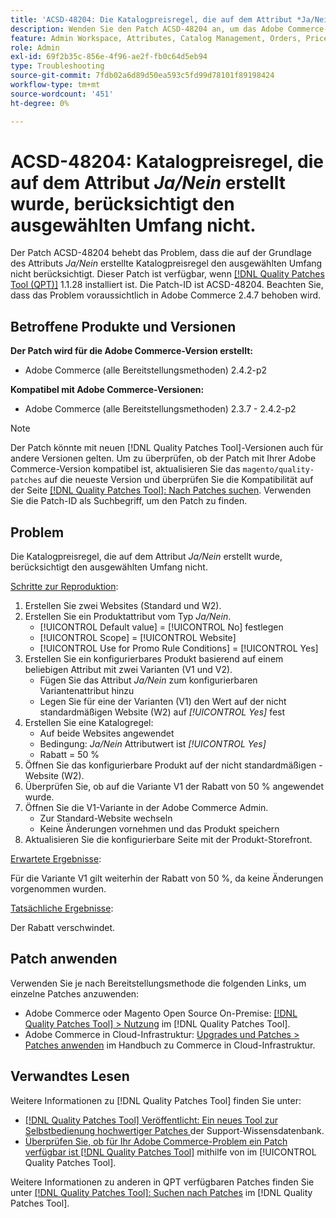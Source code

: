 ```yaml
---
title: 'ACSD-48204: Die Katalogpreisregel, die auf dem Attribut *Ja/Nein* erstellt wurde, berücksichtigt den ausgewählten Umfang nicht.'
description: Wenden Sie den Patch ACSD-48204 an, um das Adobe Commerce-Problem zu beheben, bei dem die auf dem Attribut „Ja/Nein“ erstellte Katalogpreisregel den ausgewählten Bereich nicht berücksichtigt.
feature: Admin Workspace, Attributes, Catalog Management, Orders, Price Rules
role: Admin
exl-id: 69f2b35c-856e-4f96-ae2f-fb0c64d5eb94
type: Troubleshooting
source-git-commit: 7fdb02a6d89d50ea593c5fd99d78101f89198424
workflow-type: tm+mt
source-wordcount: '451'
ht-degree: 0%

---
```


# ACSD-48204: Katalogpreisregel, die auf dem Attribut *Ja/Nein* erstellt wurde, berücksichtigt den ausgewählten Umfang nicht.

Der Patch ACSD-48204 behebt das Problem, dass die auf der Grundlage des Attributs *Ja/Nein* erstellte Katalogpreisregel den ausgewählten Umfang nicht berücksichtigt. Dieser Patch ist verfügbar, wenn [[!DNL Quality Patches Tool (QPT)]](https://experienceleague.adobe.com/en/docs/commerce-operations/tools/quality-patches-tool/quality-patches-tool-to-self-serve-quality-patches) 1.1.28 installiert ist. Die Patch-ID ist ACSD-48204. Beachten Sie, dass das Problem voraussichtlich in Adobe Commerce 2.4.7 behoben wird.

## Betroffene Produkte und Versionen

**Der Patch wird für die Adobe Commerce-Version erstellt:**

* Adobe Commerce (alle Bereitstellungsmethoden) 2.4.2-p2

**Kompatibel mit Adobe Commerce-Versionen:**

* Adobe Commerce (alle Bereitstellungsmethoden) 2.3.7 - 2.4.2-p2

>[!NOTE]
>
>Der Patch könnte mit neuen [!DNL Quality Patches Tool]-Versionen auch für andere Versionen gelten. Um zu überprüfen, ob der Patch mit Ihrer Adobe Commerce-Version kompatibel ist, aktualisieren Sie das `magento/quality-patches` auf die neueste Version und überprüfen Sie die Kompatibilität auf der Seite [[!DNL Quality Patches Tool]: Nach Patches suchen](https://experienceleague.adobe.com/tools/commerce-quality-patches/index.html). Verwenden Sie die Patch-ID als Suchbegriff, um den Patch zu finden.

## Problem

Die Katalogpreisregel, die auf dem Attribut *Ja/Nein* erstellt wurde, berücksichtigt den ausgewählten Umfang nicht.

<u>Schritte zur Reproduktion</u>:

1. Erstellen Sie zwei Websites (Standard und W2).
1. Erstellen Sie ein Produktattribut vom Typ *Ja/Nein*.
   * [!UICONTROL Default value] = [!UICONTROL No] festlegen
   * [!UICONTROL Scope] = [!UICONTROL Website]
   * [!UICONTROL Use for Promo Rule Conditions] = [!UICONTROL Yes]
1. Erstellen Sie ein konfigurierbares Produkt basierend auf einem beliebigen Attribut mit zwei Varianten (V1 und V2).
   * Fügen Sie das Attribut *Ja/Nein* zum konfigurierbaren Variantenattribut hinzu
   * Legen Sie für eine der Varianten (V1) den Wert auf der nicht standardmäßigen Website (W2) auf *[!UICONTROL Yes]* fest
1. Erstellen Sie eine Katalogregel:
   * Auf beide Websites angewendet
   * Bedingung: *Ja/Nein* Attributwert ist *[!UICONTROL Yes]*
   * Rabatt = 50 %
1. Öffnen Sie das konfigurierbare Produkt auf der nicht standardmäßigen -Website (W2).
1. Überprüfen Sie, ob auf die Variante V1 der Rabatt von 50 % angewendet wurde.
1. Öffnen Sie die V1-Variante in der Adobe Commerce Admin.
   * Zur Standard-Website wechseln
   * Keine Änderungen vornehmen und das Produkt speichern
1. Aktualisieren Sie die konfigurierbare Seite mit der Produkt-Storefront.

<u>Erwartete Ergebnisse</u>:

Für die Variante V1 gilt weiterhin der Rabatt von 50 %, da keine Änderungen vorgenommen wurden.

<u>Tatsächliche Ergebnisse</u>:

Der Rabatt verschwindet.

## Patch anwenden

Verwenden Sie je nach Bereitstellungsmethode die folgenden Links, um einzelne Patches anzuwenden:

* Adobe Commerce oder Magento Open Source On-Premise: [[!DNL Quality Patches Tool] > Nutzung](/help/tools/quality-patches-tool/usage.md) im [!DNL Quality Patches Tool].
* Adobe Commerce in Cloud-Infrastruktur: [Upgrades und Patches > Patches anwenden](https://experienceleague.adobe.com/docs/commerce-cloud-service/user-guide/develop/upgrade/apply-patches.html) im Handbuch zu Commerce in Cloud-Infrastruktur.

## Verwandtes Lesen

Weitere Informationen zu [!DNL Quality Patches Tool] finden Sie unter:

* [[!DNL Quality Patches Tool] Veröffentlicht: Ein neues Tool zur Selbstbedienung hochwertiger Patches ](https://experienceleague.adobe.com/en/docs/commerce-operations/tools/quality-patches-tool/quality-patches-tool-to-self-serve-quality-patches) der Support-Wissensdatenbank.
* [Überprüfen Sie, ob für Ihr Adobe Commerce-Problem ein Patch verfügbar ist [!DNL Quality Patches Tool]](/help/tools/quality-patches-tool/patches-available-in-qpt/check-patch-for-magento-issue-with-magento-quality-patches.md) mithilfe von im [!UICONTROL Quality Patches Tool].


Weitere Informationen zu anderen in QPT verfügbaren Patches finden Sie unter [[!DNL Quality Patches Tool]: Suchen nach Patches](https://experienceleague.adobe.com/tools/commerce-quality-patches/index.html) im [!DNL Quality Patches Tool].
